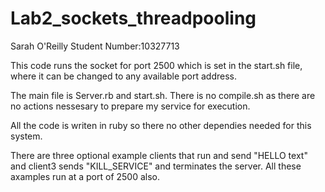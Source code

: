 Lab2_sockets_threadpooling
==========================

Sarah O'Reilly Student Number:10327713

This code runs the socket for port 2500 which is set in the start.sh file, where it can be changed to any available port address.

The main file is Server.rb and start.sh. There is no compile.sh as there are no actions nessesary to prepare my service for execution. 

All the code is writen in ruby so there no other dependies needed for this system. 

There are three optional example clients that run and send "HELLO text" and client3 sends "KILL_SERVICE" and terminates the server. All these axamples run at a port of 2500 also.



